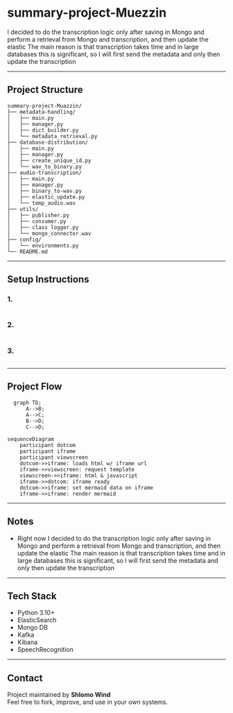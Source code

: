 #  summary-project-Muezzin

I decided to do the transcription logic only after saving in Mongo
and perform a retrieval from Mongo and transcription,
and then update the elastic
The main reason is that transcription takes time and in large databases this is significant, so I will first send the metadata and only then update the transcription




---

## Project Structure

```
summary-project-Muazzin/
├── metadata-handling/
│   ├── main.py
│   ├── manager.py
│   ├── dict_builder.py
│   └── metadata_retrieval.py
├── database-distribution/
│   ├── main.py
│   ├── manager.py
│   ├── create_unique_id.py
│   └── wav_to_binary.py
├── audio-transcription/
│   ├── main.py
│   ├── manager.py
│   ├── binary_to-wav.py
│   ├── elastic_update.py
│   └── temp_audio.wav
├── utils/
│   ├── publisher.py
│   ├── consumer.py
│   ├── class logger.py
│   └── mongo_connector.wav
├── config/
│   └── environments.py 
└── README.md
```

---

## Setup Instructions

### 1. 
```bash
```

### 2.
```bash
```

### 3.
```bash
```


---

## Project Flow

```mermaid
  graph TD;
      A-->B;
      A-->C;
      B-->D;
      C-->D;
```
```mermaid
sequenceDiagram
    participant dotcom
    participant iframe
    participant viewscreen
    dotcom->>iframe: loads html w/ iframe url
    iframe->>viewscreen: request template
    viewscreen->>iframe: html & javascript
    iframe->>dotcom: iframe ready
    dotcom->>iframe: set mermaid data on iframe
    iframe->>iframe: render mermaid
```

---

## Notes

- Right now I decided to do the transcription logic only after saving in Mongo
and perform a retrieval from Mongo and transcription,
and then update the elastic
The main reason is that transcription takes time and in large databases this is significant, so I will first send the metadata and only then update the transcription


---


## Tech Stack

- Python 3.10+
- ElasticSearch
- Mongo DB
- Kafka
- Kibana
- SpeechRecognition
---

## Contact

Project maintained by **Shlomo Wind**  
Feel free to fork, improve, and use in your own systems.